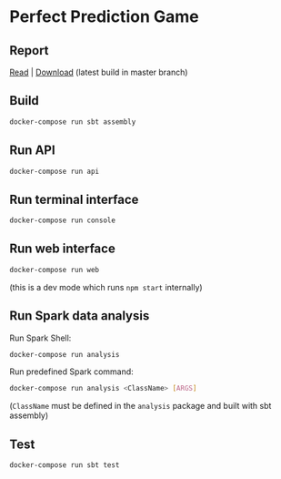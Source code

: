# Perfect Prediction Game

## Report
[Read](https://gitlab.inf.ethz.ch/gfourny/perfect-prediction-game/-/jobs/artifacts/master/file/report/report.pdf?job=build_report) | [Download](https://gitlab.inf.ethz.ch/gfourny/perfect-prediction-game/-/jobs/artifacts/master/raw/report/report.pdf?job=build_report) (latest build in master branch)

## Build
```sh
docker-compose run sbt assembly
```

## Run API
```sh
docker-compose run api
```

## Run terminal interface
```sh
docker-compose run console
```


## Run web interface
```sh
docker-compose run web
```
(this is a dev mode which runs `npm start` internally)


## Run Spark data analysis
Run Spark Shell:
```sh
docker-compose run analysis
```
Run predefined Spark command:
```sh
docker-compose run analysis <ClassName> [ARGS]
```
(`ClassName` must be defined in the `analysis` package and built with sbt assembly)


## Test
```sh
docker-compose run sbt test
```

